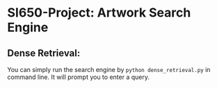 # SI650-Project: Artwork Search Engine

## Dense Retrieval:
You can simply run the search engine by `python dense_retrieval.py` in command line. It will prompt you to enter a query.

